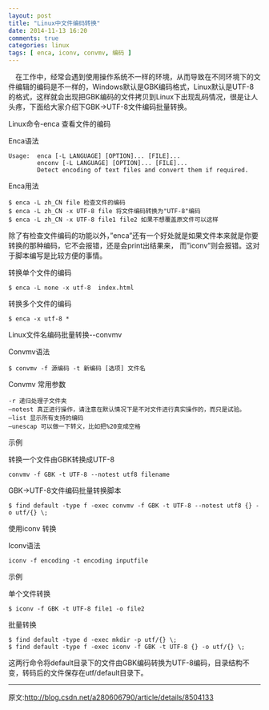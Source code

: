 ```yaml
---
layout: post
title: "Linux中文件编码转换"
date: 2014-11-13 16:20
comments: true
categories: linux
tags: [ enca, iconv, convmv, 编码 ]
---
```

　在工作中，经常会遇到使用操作系统不一样的环境，从而导致在不同环境下的文件编辑的编码是不一样的，Windows默认是GBK编码格式，Linux默认是UTF-8的格式，这样就会出现把GBK编码的文件拷贝到Linux下出现乱码情况，很是让人头疼，下面给大家介绍下GBK->UTF-8文件编码批量转换。

Linux命令-enca 查看文件的编码

Enca语法

```shell
Usage:  enca [-L LANGUAGE] [OPTION]... [FILE]...
        enconv [-L LANGUAGE] [OPTION]... [FILE]...
        Detect encoding of text files and convert them if required.
```
Enca用法

```shell
$ enca -L zh_CN file 检查文件的编码
$ enca -L zh_CN -x UTF-8 file 将文件编码转换为"UTF-8"编码
$ enca -L zh_CN -x UTF-8 file1 file2 如果不想覆盖原文件可以这样
```
除了有检查文件编码的功能以外，”enca”还有一个好处就是如果文件本来就是你要转换的那种编码，它不会报错，还是会print出结果来， 而”iconv”则会报错。这对于脚本编写是比较方便的事情。
<!--more-->
转换单个文件的编码

```shell
$ enca -L none -x utf-8  index.html
```
转换多个文件的编码

```shell
$ enca -x utf-8 *
```
Linux文件名编码批量转换--convmv

Convmv语法

```shell
$ convmv -f 源编码 -t 新编码 [选项] 文件名
```
Convmv 常用参数

```shell
-r 递归处理子文件夹
–notest 真正进行操作，请注意在默认情况下是不对文件进行真实操作的，而只是试验。
–list 显示所有支持的编码
–unescap 可以做一下转义，比如把%20变成空格
```
示例

转换一个文件由GBK转换成UTF-8

```shell
convmv -f GBK -t UTF-8 --notest utf8 filename
```
GBK->UTF-8文件编码批量转换脚本

```shell
$ find default -type f -exec convmv -f GBK -t UTF-8 --notest utf8 {} -o utf/{} \;
```
使用iconv 转换

Iconv语法

```shell
iconv -f encoding -t encoding inputfile
```
示例

单个文件转换

```shell
$ iconv -f GBK -t UTF-8 file1 -o file2
```
批量转换

```shell
$ find default -type d -exec mkdir -p utf/{} \;
$ find default -type f -exec iconv -f GBK -t UTF-8 {} -o utf/{} \;
```
这两行命令将default目录下的文件由GBK编码转换为UTF-8编码，目录结构不变，转码后的文件保存在utf/default目录下。

---
原文:<http://blog.csdn.net/a280606790/article/details/8504133>
